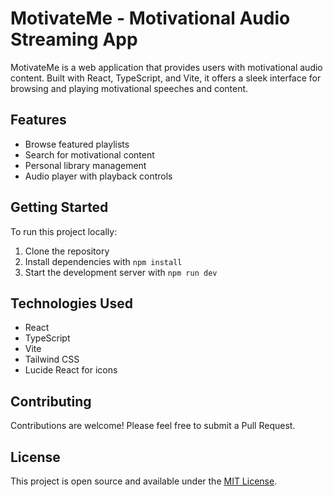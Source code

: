 # MotivateMe - Motivational Audio Streaming App

MotivateMe is a web application that provides users with motivational audio content. Built with React, TypeScript, and Vite, it offers a sleek interface for browsing and playing motivational speeches and content.

## Features

- Browse featured playlists
- Search for motivational content
- Personal library management
- Audio player with playback controls

## Getting Started

To run this project locally:

1. Clone the repository
2. Install dependencies with `npm install`
3. Start the development server with `npm run dev`

## Technologies Used

- React
- TypeScript
- Vite
- Tailwind CSS
- Lucide React for icons

## Contributing

Contributions are welcome! Please feel free to submit a Pull Request.

## License

This project is open source and available under the [MIT License](LICENSE).